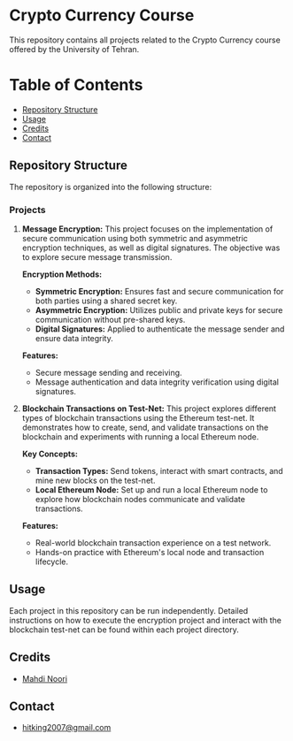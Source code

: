 # Crypto Currency Course

This repository contains all projects related to the Crypto Currency course offered by the University of Tehran.

# Table of Contents

- [Repository Structure](#repository-structure)
- [Usage](#usage)
- [Credits](#credits)
- [Contact](#contact)

## Repository Structure

The repository is organized into the following structure:

### Projects

1. **Message Encryption:**
   This project focuses on the implementation of secure communication using both symmetric and asymmetric encryption techniques, as well as digital signatures. The objective was to explore secure message transmission.

   **Encryption Methods:**
   - **Symmetric Encryption:** Ensures fast and secure communication for both parties using a shared secret key.
   - **Asymmetric Encryption:** Utilizes public and private keys for secure communication without pre-shared keys.
   - **Digital Signatures:** Applied to authenticate the message sender and ensure data integrity.

   **Features:**
   - Secure message sending and receiving.
   - Message authentication and data integrity verification using digital signatures.

2. **Blockchain Transactions on Test-Net:**
   This project explores different types of blockchain transactions using the Ethereum test-net. It demonstrates how to create, send, and validate transactions on the blockchain and experiments with running a local Ethereum node.

   **Key Concepts:**
   - **Transaction Types:** Send tokens, interact with smart contracts, and mine new blocks on the test-net.
   - **Local Ethereum Node:** Set up and run a local Ethereum node to explore how blockchain nodes communicate and validate transactions.

   **Features:**
   - Real-world blockchain transaction experience on a test network.
   - Hands-on practice with Ethereum's local node and transaction lifecycle.

## Usage

Each project in this repository can be run independently. Detailed instructions on how to execute the encryption project and interact with the blockchain test-net can be found within each project directory.

## Credits

- [Mahdi Noori](https://github.com/MahdiNoori2003)

## Contact

- [hitking2007@gmail.com]()

